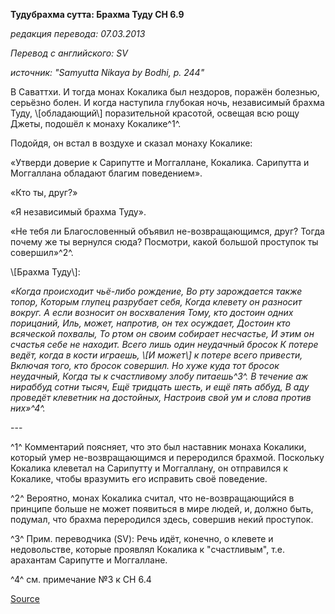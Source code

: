 **Тудубрахма сутта: Брахма Туду СН 6\.9**

_редакция перевода: 07\.03\.2013_

_Перевод с английского: SV_

_источник: "Samyutta Nikaya by Bodhi, p\. 244"_

В Саваттхи\. И тогда монах Кокалика был нездоров, поражён болезнью, серьёзно болен\. И когда наступила глубокая ночь, независимый брахма Туду, \\[обладающий\\] поразительной красотой, освещая всю рощу Джеты, подошёл к монаху Кокалике^1^\. 

Подойдя, он встал в воздухе и сказал монаху Кокалике: 

«Утверди доверие к Сарипутте и Моггаллане, Кокалика\. Сарипутта и Моггаллана обладают благим поведением»\. 

«Кто ты, друг?» 

«Я независимый брахма Туду»\. 

«Не тебя ли Благословенный объявил не\-возвращающимся, друг? Тогда почему же ты вернулся сюда? Посмотри, какой большой проступок ты совершил»^2^\. 

\\[Брахма Туду\\]: 

*«Когда происходит чьё\-либо рождение, 
Во рту зарождается также топор, 
Которым глупец разрубает себя, 
Когда клевету он разносит вокруг\. 
А если возносит он восхваления 
Тому, кто достоин одних порицаний, 
Иль, может, напротив, он тех осуждает, 
Достоин кто всяческой похвалы, 
То ртом он своим собирает несчастье, 
И этим он счастья себе не находит\. 
Всего лишь один неудачный бросок 
К потере ведёт, когда в кости играешь, 
\\[И может\\] к потере всего привести, 
Включая того, кто бросок совершил\. 
Но хуже куда тот бросок неудачный, 
Когда ты к счастливому злобу питаешь^3^\. 
В течение аж нираббуд сотни тысяч, 
Ещё тридцать шесть, и ещё пять аббуд, 
В аду проведёт клеветник на достойных, 
Настроив свой ум и слова против них»^4^\.*

\-\-\-

^1^ Комментарий поясняет, что это был наставник монаха Кокалики, который умер не\-возвращающимся и переродился брахмой\. Поскольку Кокалика клеветал на Сарипутту и Моггаллану, он отправился к Кокалике, чтобы вразумить его исправить своё поведение\.

^2^ Вероятно, монах Кокалика считал, что не\-возвращающийся в принципе больше не может появиться в мире людей, и, должно быть, подумал, что брахма переродился здесь, совершив некий проступок\.

^3^ Прим\. переводчика \(SV\): Речь идёт, конечно, о клевете и недовольстве, которые проявлял Кокалика к "счастливым", т\.е\. арахантам Сарипутте и Моггаллане\.

^4^ см\. примечание №3 к СН 6\.4

[Source](https://www\.theravada\.ru/Teaching/Canon/Suttanta/Texts/sn6_9\-tudubrahma\-sutta\-sv\.htm)